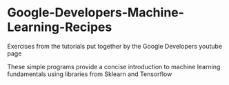 # Google-Developers-Machine-Learning-Recipes
Exercises from the tutorials put together by the Google Developers youtube page


These simple programs provide a concise introduction to machine learning fundamentals using libraries from Sklearn and Tensorflow
